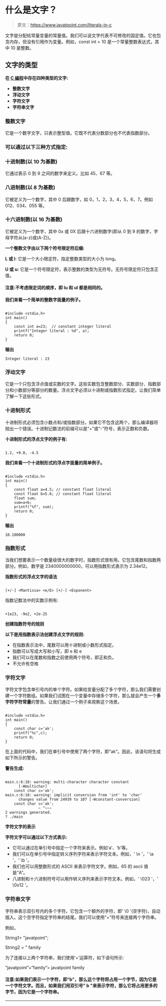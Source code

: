 # 什么是文字？

> 原文：<https://www.javatpoint.com/literals-in-c>

文字是分配给常量变量的常量值。我们可以说文字代表不可修改的固定值。它也包含内存，但没有引用作为变量。例如，const int = 10 是一个常量整数表达式，其中 10 是整数。

## 文字的类型

**在 [C 编程](https://www.javatpoint.com/c-programming-language-tutorial)中存在四种类型的文字:**

*   **整数文字**
*   **浮动文字**
*   **字符文字**
*   **字符串文字**

### 整数文字

它是一个数字文字，只表示整型值。它既不代表分数部分也不代表指数部分。

### 可以通过以下三种方式指定:

### 十进制数(以 10 为基数)

它通过表示 0 到 9 之间的数字来定义。比如 45、67 等。

### 八进制数(以 8 为基数)

它被定义为一个数字，其中 0 后跟数字，如 0，1，2，3，4，5，6，7。例如 012、034、055 等。

### 十六进制数(以 16 为基数)

它被定义为一个数字，其中 0x 或 0X 后跟十六进制数字(即从 0 到 9 的数字，字母字符从(a-z)或(A-Z))。

**一个整数文字由以下两个符号限定符后缀:**

**L 或 l:** 它是一个大小限定符，指定整数类型的大小为 long。

**U 或 u:** 它是一个符号限定符，表示整数的类型为无符号。无符号限定符只包含正值。

#### 注意:不考虑限定词的顺序，即 lu 和 ul 都是相同的。

**我们来看一个简单的整数字面量的例子。**

```

#include <stdio.h>
int main()
{
    const int a=23;  // constant integer literal
    printf("Integer literal : %d", a);
    return 0;
}

```

**输出**

```
Integer literal : 23

```

### 浮动文字

它是一个只包含浮点值或实数的文字。这些实数包含整数部分、实数部分、指数部分和小数部分等部分的数量。浮点文字必须以十进制或指数形式指定。让我们简单了解一下这些形式。

### 十进制形式

十进制形式必须包含小数点和/或指数部分。如果它不包含这两个，那么编译器将抛出一个错误。十进制记数法的前缀可以是“+”或“-”符号，表示正数和负数。

**十进制形式的浮点文字的例子有:**

```

1.2, +9.0, -4.5

```

**我们来看一个十进制形式的浮点字面量的简单例子。**

```

#include <stdio.h>
int main()
{
    const float a=4.5; // constant float literal
    const float b=5.6; // constant float literal
    float sum;
    sum=a+b;
    printf("%f", sum);
    return 0;
}

```

**输出**

```
10.100000

```

### 指数形式

当我们想要表示一个数量级很大的数字时，指数形式很有用。它包含尾数和指数两部分。例如，数字是 2340000000000，可以用指数形式表示为 2.34e12。

**指数形式的浮点文字的语法**

```

[+/-] <Mantissa> <e/E> [+/-] <Exponent>

```

指数记数法中的实数示例有:

```

+1e23, -9e2, +2e-25

```

**创建指数符号的规则**

**以下是用指数表示法创建浮点文字的规则:**

*   在指数表示法中，尾数可以用十进制或小数形式指定。
*   指数可以写成大写和小写，即 e 和 e
*   我们可以在尾数和指数之前使用两个符号，即正和负。
*   不允许有空格

### 字符文字

字符文字包含单引号内的单个字符。如果给变量分配了多个字符，那么我们需要创建一个字符数组。如果我们试图在一个变量中存储多个字符，那么就会产生一个**多字符字符常量**的警告。让我们通过一个例子来观察这个场景。

```

#include <stdio.h>
int main()
{
    const char c='ak';
    printf("%c",c);
    return 0;
}

```

在上面的代码中，我们在单引号中使用了两个字符，即“ak”。因此，该语句将生成如下所示的警告。

**警告生成:**

```

main.c:6:18: warning: multi-character character constant
      [-Wmultichar]
    const char c='ak';
main.c:6:18: warning: implicit conversion from 'int' to 'char'
      changes value from 24939 to 107 [-Wconstant-conversion]
    const char c='ak';
               ~ ^~~~
2 warnings generated.
? ./main

```

**字符文字的表示**

**字符文字可以通过以下方式表示:**

*   它可以通过在单引号中指定一个字符来表示。例如‘a’、‘b’等。
*   我们可以在单引号中指定转义序列字符来表示字符文本。例如，' \n '，' \a '，' \b '。
*   我们也可以用整数形式的 ASCII 来表示字符文字。例如，65 的 ascii 值是“A”。
*   八进制和十六进制符号可以用作转义序列来表示字符文本。例如，' \023 '，' \0x12 '。

### 字符串文字

字符串表示双引号内的多个字符。它包含一个额外的字符，即' \0 '(空字符)，自动插入。这个空字符指定字符串的结尾。我们可以使用“+”符号来连接两个字符串。

例如，

String1= "javatpoint";

String2 = " family

为了连接以上两个字符串，我们使用‘+’运算符，如下语句所示:

“javatpoint”+“family”= javatpoint family

#### 注意:如果我们表示一个字符，即“b”，那么这个字符将占用一个字节，因为它是一个字符文字。而且，如果我们用双引号" b "来表示字符，那么它将占用更多的字节，因为它是一个字符串。

* * *